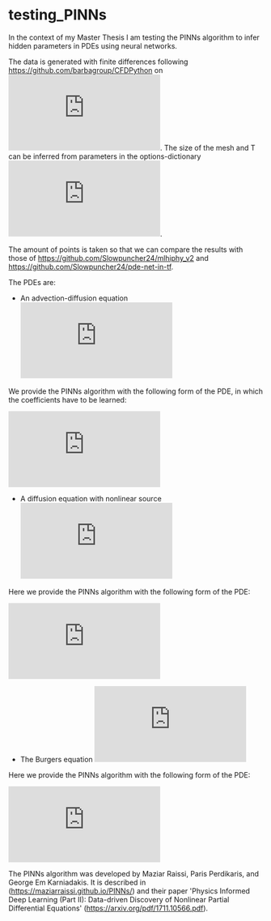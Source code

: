 # testing_PINNs
In the context of my Master Thesis I am testing the PINNs algorithm to infer hidden parameters in PDEs using neural networks.

The data is generated with finite differences following https://github.com/barbagroup/CFDPython on
![equation](https://latex.codecogs.com/gif.latex?%5B0%2C2%20%5Cpi%5D%5Ctimes%20%5B0%2C2%20%5Cpi%5D%20%5Ctimes%20%5B0%2CT%5D).
The size of the mesh and T can be inferred from parameters in the options-dictionary ![equation](https://latex.codecogs.com/gif.latex?%28T%20%3D%20%28layers-1%29%5Ccdot%20dt%29).

The amount of points is taken so that we can compare the results with those of https://github.com/Slowpuncher24/mlhiphy_v2 and https://github.com/Slowpuncher24/pde-net-in-tf.

The PDEs are:
* An advection-diffusion equation ![equation](https://latex.codecogs.com/gif.latex?u_t%20%3D%202%28u_x%20&plus;%20u_y%29%20&plus;%200.5%28u_%7Bxx%7D%20&plus;%20u_%7Byy%7D%29)

We provide the PINNs algorithm with the following form of the PDE, in which the coefficients have to be learned:

![equation](https://latex.codecogs.com/gif.latex?u_t%20%3D%20a_u%20%5Ccdot%20u%20&plus;%20a%5Ccdot%20u_x%20&plus;%20b%5Ccdot%20u_y%20&plus;%20c%20%5Ccdot%20u_%7Bxx%7D%20&plus;%20d%20%5Ccdot%20u_%7Byy%7D%20&plus;%20e%5Ccdot%20u_%7Bxy%7D)

* A diffusion equation with nonlinear source ![equation](https://latex.codecogs.com/gif.latex?u_t%20%3D%200.3%20%28u_%7Bxx%7D%20&plus;%20u_%7Byy%7D%29%20&plus;%2015%20%5Ccdot%20%5Csin%28u%29)

Here we provide the PINNs algorithm with the following form of the PDE:

![equation](https://latex.codecogs.com/gif.latex?u_t%20%3D%20c_0%5Ccdot%20%5Csin%28u%29%20&plus;%20c_%7B00%7D%20%5Ccdot%20u%20&plus;%20c_%7B10%7D%20%5Ccdot%20u_x%20&plus;%20c_%7B01%7D%20%5Ccdot%20u_y%20&plus;%20c_%7B20%7D%20%5Ccdot%20u_xx%20&plus;%20c_%7B02%7D%5Ccdot%20u_%7Byy%7D%20&plus;%20c11%20%5Ccdot%20u_%7Bxy%7D%20&plus;%20c30%5Ccdot%20u_%7Bxxx%7D%20&plus;%20c21%5Ccdot%20u_%7Bxxy%7D%20&plus;%20c12%5Ccdot%20u_%7Bxyy%7D%20&plus;%20c03%5Ccdot%20u_%7Byyy%7D)

* The Burgers equation ![equation](https://latex.codecogs.com/gif.latex?u_t%20%3D%20-u%28u_x%20&plus;%20u_y%29%20&plus;%200.3%20%28u_%7Bxx%7D%20&plus;%20u_%7Byy%7D%29)

Here we provide the PINNs algorithm with the following form of the PDE:

![equation](https://latex.codecogs.com/gif.latex?u_t%20%3D%20c_0%5Ccdot%20u%20-%20c_1%5Ccdot%20u_x%5Ccdot%20u%20-%20c_2%5Ccdot%20u_y%5Ccdot%20u%20&plus;%20c_%7B20%7D%5Ccdot%20u_%7Bxx%7D%20&plus;%20c_%7B02%7D%5Ccdot%20u_%7Byy%7D%20&plus;%20c_%7B11%7D%5Ccdot%20u_%7Bxy%7D%20&plus;%20c_%7B30%7D%5Ccdot%20u_%7Bxxx%7D%20&plus;%20c_%7B21%7D%5Ccdot%20u_%7Bxxy%7D%20&plus;%20c_%7B12%7D%5Ccdot%20u_%7Bxyy%7D%20&plus;%20c_%7B03%7D%5Ccdot%20u_%7Byyy%7D)



The PINNs algorithm was developed by Maziar Raissi, Paris Perdikaris, and George Em Karniadakis. It is described in (https://maziarraissi.github.io/PINNs/) and their paper 'Physics Informed Deep Learning (Part II): Data-driven Discovery of Nonlinear Partial Differential Equations' (https://arxiv.org/pdf/1711.10566.pdf).
